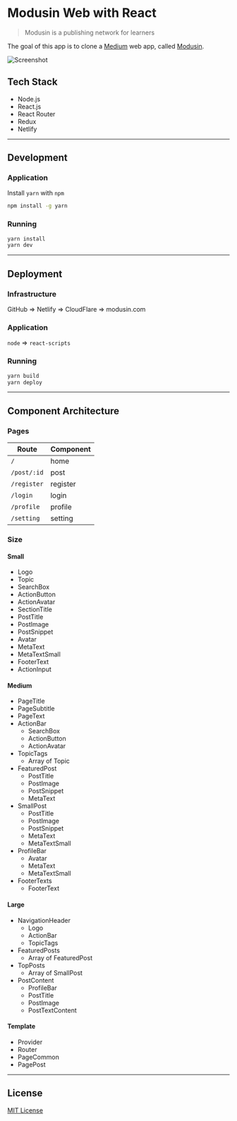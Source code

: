 # Modusin Web with React

> Modusin is a publishing network for learners

The goal of this app is to clone a [Medium](https://medium.com) web app, called [Modusin](https://modusin.com).

![Screenshot](./screenshot.png)

## Tech Stack

- Node.js
- React.js
- React Router
- Redux
- Netlify

--------------------------------------------------------------------------------

## Development

### Application

Install `yarn` with `npm`

```sh
npm install -g yarn
```

### Running

```sh
yarn install
yarn dev
```

--------------------------------------------------------------------------------

## Deployment

### Infrastructure

GitHub => Netlify => CloudFlare => modusin.com

### Application

`node` => `react-scripts`

### Running

```sh
yarn build
yarn deploy
```

--------------------------------------------------------------------------------

## Component Architecture

### Pages

| Route       | Component
|-------------|----------
| `/`         | home
| `/post/:id` | post
| `/register` | register
| `/login`    | login
| `/profile`  | profile
| `/setting`  | setting

### Size

#### Small

- Logo
- Topic
- SearchBox
- ActionButton
- ActionAvatar
- SectionTitle
- PostTitle
- PostImage
- PostSnippet
- Avatar
- MetaText
- MetaTextSmall
- FooterText
- ActionInput

#### Medium

- PageTitle
- PageSubtitle
- PageText
- ActionBar
  - SearchBox
  - ActionButton
  - ActionAvatar
- TopicTags
  - Array of Topic
- FeaturedPost
  - PostTitle
  - PostImage
  - PostSnippet
  - MetaText
- SmallPost
  - PostTitle
  - PostImage
  - PostSnippet
  - MetaText
  - MetaTextSmall
- ProfileBar
  - Avatar
  - MetaText
  - MetaTextSmall
- FooterTexts
  - FooterText

#### Large

- NavigationHeader
  - Logo
  - ActionBar
  - TopicTags
- FeaturedPosts
  - Array of FeaturedPost
- TopPosts
  - Array of SmallPost
- PostContent
  - ProfileBar
  - PostTitle
  - PostImage
  - PostTextContent

#### Template

- Provider
- Router
- PageCommon
- PagePost

--------------------------------------------------------------------------------

## License

[MIT License](./LICENSE)
